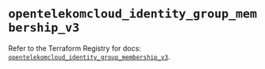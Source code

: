# `opentelekomcloud_identity_group_membership_v3`

Refer to the Terraform Registry for docs: [`opentelekomcloud_identity_group_membership_v3`](https://registry.terraform.io/providers/opentelekomcloud/opentelekomcloud/1.36.4/docs/resources/identity_group_membership_v3).
